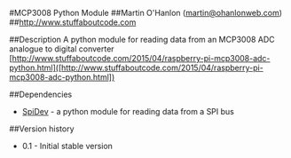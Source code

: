 #MCP3008 Python Module 
##Martin O'Hanlon (martin@ohanlonweb.com)
##http://www.stuffaboutcode.com

##Description
A python module for reading data from an MCP3008 ADC analogue to digital converter [http://www.stuffaboutcode.com/2015/04/raspberry-pi-mcp3008-adc-python.html]([http://www.stuffaboutcode.com/2015/04/raspberry-pi-mcp3008-adc-python.html])

##Dependencies
* [SpiDev](https://pypi.python.org/pypi/spidev) - a python module for reading data from a SPI bus

##Version history
* 0.1 - Initial stable version
